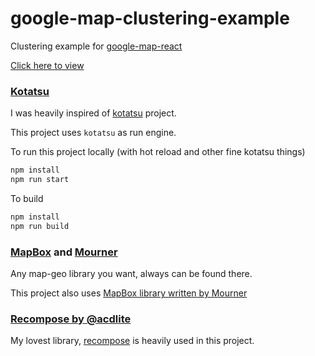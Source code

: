 
# google-map-clustering-example

Clustering example for [google-map-react](https://github.com/istarkov/google-map-react)

[Click here to view](http://istarkov.github.io/google-map-clustering-example/)

### [Kotatsu](https://github.com/Yomguithereal/kotatsu)

I was heavily inspired of [kotatsu](https://github.com/Yomguithereal/kotatsu) project. 

This project uses `kotatsu` as run engine.

To run this project locally (with hot reload and other fine kotatsu things)

```bash
npm install
npm run start
```

To build

```bash
npm install
npm run build
```

### [MapBox](https://github.com/mapbox) and [Mourner](https://github.com/mourner)

Any map-geo library you want, always can be found there.

This project also uses [MapBox library written by Mourner](https://github.com/mapbox/supercluster)


### [Recompose by @acdlite](https://github.com/acdlite/recompose)

My lovest library, [recompose](https://github.com/acdlite/recompose) is heavily used in this project.



